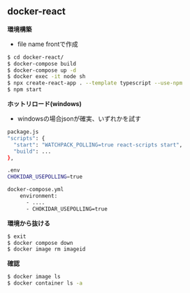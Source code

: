 ## docker-react


**環境構築**
- file name frontで作成
``` bash
$ cd docker-react/
$ docker-compose build
$ docker-compose up -d
$ docker exec -it node sh
$ npx create-react-app . --template typescript --use-npm
$ npm start
``` 
**ホットリロード(windows)**
- windowsの場合jsonが確実、いずれかを試す
```bash
package.js
"scripts": {
  "start": "WATCHPACK_POLLING=true react-scripts start",
  "build": ...
},

.env
CHOKIDAR_USEPOLLING=true

docker-compose.yml
    environment:
      - ....
      - CHOKIDAR_USEPOLLING=true
```
**環境から抜ける**
```bash
$ exit
$ docker compose down
$ docker image rm imageid
```
**確認**
```bash
$ docker image ls
$ docker container ls -a
```
